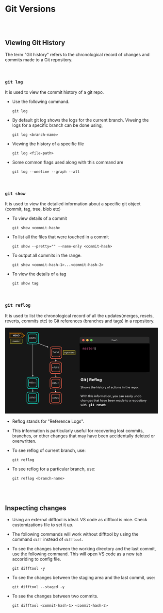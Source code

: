 # Git Versions

<br>
<br>

## Viewing Git History

The term "Git history" refers to the chronological record of changes and commits made to a Git repository.

<br>

### `git log`

It is used to view the commit history of a git repo.

- Use the following command.

  ```
  git log
  ```

* By default git log shows the logs for the current branch. Viweing the logs for a specific branch can be done using,

  ```
  git log <branch-name>
  ```

* Viewing the history of a specific file

  ```
  git log <file-path>
  ```

* Some common flags used along with this command are

  ```
  git log --oneline --graph --all
  ```

<br>

### `git show`

It is used to view the detailed information about a specific git object (commit, tag, tree, blob etc)

- To view details of a commit

  ```
  git show <commit-hash>
  ```

- To list all the files that were touched in a commit

  ```
  git show --pretty="" --name-only <commit-hash>
  ```

- To output all commits in the range.

  ```
  git show <commit-hash-1>...<commit-hash-2>
  ```

- To view the details of a tag

  ```
  git show tag
  ```

<br>

### `git reflog`

It is used to list the chronological record of all the updates(merges, resets, reverts, commits etc) to Git references (branches and tags) in a repository.

![reflog](./_assets/reflog.gif)

- Reflog stands for "Reference Logs".
- This information is particularly useful for recovering lost commits, branches, or other changes that may have been accidentally deleted or overwritten.

- To see reflog of current branch, use:

  ```
  git reflog
  ```

- To see reflog for a particular branch, use:

  ```
  git reflog <branch-name>
  ```

<br>
<br>

## Inspecting changes

- Using an external difftool is ideal. VS code as difftool is nice. Check customizations file to set it up.
- The following commands will work without difftool by using the command `diff` instead of `difftool`.

- To see the changes between the working directory and the last commit, use the following command. This will open VS code as a new tab accoriding to config file.

  ```
  git difftool -y
  ```

- To see the changes between the staging area and the last commit, use:

  ```
  git difftool --staged -y
  ```

- To see the changes between two commits.

  ```
  git difftool <commit-hash-1> <commit-hash-2>
  ```

<br>
<br>
